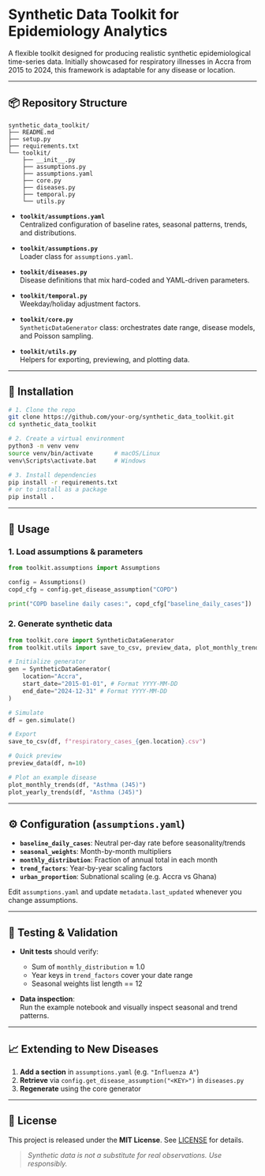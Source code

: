 # Synthetic Data Toolkit for Epidemiology Analytics

A flexible toolkit designed for producing realistic synthetic epidemiological time-series data. Initially showcased for respiratory illnesses in Accra from 2015 to 2024, this framework is adaptable for any disease or location.

---

## 📦 Repository Structure

```
synthetic_data_toolkit/
├── README.md
├── setup.py
├── requirements.txt
└── toolkit/
    ├── __init__.py
    ├── assumptions.py
    ├── assumptions.yaml
    ├── core.py
    ├── diseases.py
    ├── temporal.py
    └── utils.py
```

- **`toolkit/assumptions.yaml`**  
  Centralized configuration of baseline rates, seasonal patterns, trends, and distributions.

- **`toolkit/assumptions.py`**  
  Loader class for `assumptions.yaml`.

- **`toolkit/diseases.py`**  
  Disease definitions that mix hard-coded and YAML-driven parameters.

- **`toolkit/temporal.py`**  
  Weekday/holiday adjustment factors.

- **`toolkit/core.py`**  
  `SyntheticDataGenerator` class: orchestrates date range, disease models, and Poisson sampling.

- **`toolkit/utils.py`**  
  Helpers for exporting, previewing, and plotting data.

---

## 🚀 Installation

```bash
# 1. Clone the repo
git clone https://github.com/your-org/synthetic_data_toolkit.git
cd synthetic_data_toolkit

# 2. Create a virtual environment
python3 -m venv venv
source venv/bin/activate      # macOS/Linux
venv\Scripts\activate.bat     # Windows

# 3. Install dependencies
pip install -r requirements.txt
# or to install as a package
pip install .
```

---

## 🔧 Usage

### 1. Load assumptions & parameters

```python
from toolkit.assumptions import Assumptions

config = Assumptions()
copd_cfg = config.get_disease_assumption("COPD")

print("COPD baseline daily cases:", copd_cfg["baseline_daily_cases"])
```

### 2. Generate synthetic data

```python
from toolkit.core import SyntheticDataGenerator
from toolkit.utils import save_to_csv, preview_data, plot_monthly_trends, plot_yearly_trends

# Initialize generator
gen = SyntheticDataGenerator(
    location="Accra",
    start_date="2015-01-01", # Format YYYY-MM-DD
    end_date="2024-12-31" # Format YYYY-MM-DD
)

# Simulate
df = gen.simulate()

# Export
save_to_csv(df, f"respiratory_cases_{gen.location}.csv")

# Quick preview
preview_data(df, n=10)

# Plot an example disease
plot_monthly_trends(df, "Asthma (J45)")
plot_yearly_trends(df, "Asthma (J45)")
```

---

## ⚙️ Configuration (`assumptions.yaml`)

- **`baseline_daily_cases`**: Neutral per-day rate before seasonality/trends  
- **`seasonal_weights`**: Month-by-month multipliers  
- **`monthly_distribution`**: Fraction of annual total in each month  
- **`trend_factors`**: Year-by-year scaling factors  
- **`urban_proportion`**: Subnational scaling (e.g. Accra vs Ghana)

Edit `assumptions.yaml` and update `metadata.last_updated` whenever you change assumptions.

---

## 🧪 Testing & Validation

- **Unit tests** should verify:  
  - Sum of `monthly_distribution` ≈ 1.0  
  - Year keys in `trend_factors` cover your date range  
  - Seasonal weights list length == 12  

- **Data inspection**:  
  Run the example notebook and visually inspect seasonal and trend patterns.

---

## 📈 Extending to New Diseases

1. **Add a section** in `assumptions.yaml` (e.g. `"Influenza A"`)  
2. **Retrieve** via `config.get_disease_assumption("<KEY>")` in `diseases.py`  
3. **Regenerate** using the core generator

---

## 📜 License

This project is released under the **MIT License**. See [LICENSE](LICENSE) for details.

> _Synthetic data is not a substitute for real observations. Use responsibly._

